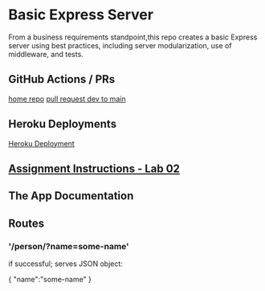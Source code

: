 # Basic Express Server

From a business requirements standpoint,this repo creates a basic Express server using best practices, including server modularization, use of middleware, and tests.

## GitHub Actions / PRs

[home repo](https://github.com/antoni909/basic-express-server)
[pull request dev to main](https://github.com/antoni909/basic-express-server/pull/2)

## Heroku Deployments

[Heroku Deployment](https://basic-express-server-mn.herokuapp.com/person/?name=lorenzo)


## [Assignment Instructions - Lab 02](./assignment.md)


## The App Documentation

## Routes

### '/person/?name=some-name'

if successful; serves JSON object:

{
  "name":"some-name"
}
